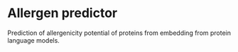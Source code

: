 # Allergen predictor

Prediction of allergenicity potential of proteins from embedding from protein language models.